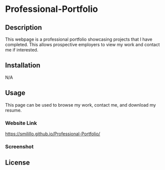 # Professional-Portfolio

## Description

This webpage is a professional portfolio showcasing projects that I have completed. This allows prospective employers to view my work and contact me if interested.

## Installation

N/A

## Usage

This page can be used to browse my work, contact me, and download my resume.

### Website Link
https://smilillo.github.io/Professional-Portfolio/

### Screenshot

## License

